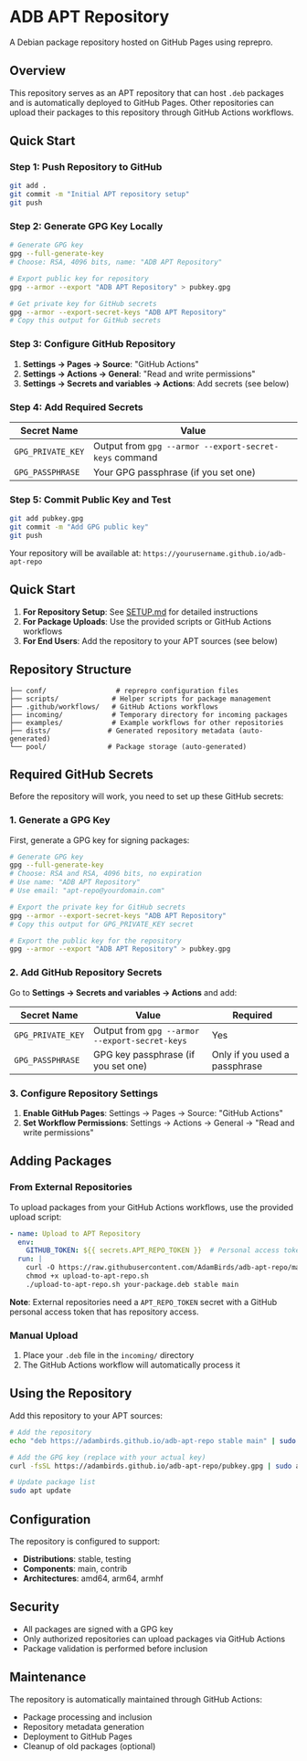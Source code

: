 # ADB APT Repository

A Debian package repository hosted on GitHub Pages using reprepro.

## Overview

This repository serves as an APT repository that can host `.deb` packages and is automatically deployed to GitHub Pages. Other repositories can upload their packages to this repository through GitHub Actions workflows.

## Quick Start

### Step 1: Push Repository to GitHub
```bash
git add .
git commit -m "Initial APT repository setup"
git push
```

### Step 2: Generate GPG Key Locally
```bash
# Generate GPG key
gpg --full-generate-key
# Choose: RSA, 4096 bits, name: "ADB APT Repository"

# Export public key for repository
gpg --armor --export "ADB APT Repository" > pubkey.gpg

# Get private key for GitHub secrets
gpg --armor --export-secret-keys "ADB APT Repository"
# Copy this output for GitHub secrets
```

### Step 3: Configure GitHub Repository
1. **Settings → Pages → Source**: "GitHub Actions"
2. **Settings → Actions → General**: "Read and write permissions"  
3. **Settings → Secrets and variables → Actions**: Add secrets (see below)

### Step 4: Add Required Secrets
| Secret Name | Value |
|-------------|--------|
| `GPG_PRIVATE_KEY` | Output from `gpg --armor --export-secret-keys` command |
| `GPG_PASSPHRASE` | Your GPG passphrase (if you set one) |

### Step 5: Commit Public Key and Test
```bash
git add pubkey.gpg
git commit -m "Add GPG public key"
git push
```

Your repository will be available at: `https://yourusername.github.io/adb-apt-repo`

## Quick Start

1. **For Repository Setup**: See [SETUP.md](SETUP.md) for detailed instructions
2. **For Package Uploads**: Use the provided scripts or GitHub Actions workflows
3. **For End Users**: Add the repository to your APT sources (see below)

## Repository Structure

```
├── conf/                 # reprepro configuration files
├── scripts/             # Helper scripts for package management
├── .github/workflows/   # GitHub Actions workflows
├── incoming/            # Temporary directory for incoming packages
├── examples/            # Example workflows for other repositories
├── dists/              # Generated repository metadata (auto-generated)
└── pool/               # Package storage (auto-generated)
```

## Required GitHub Secrets

Before the repository will work, you need to set up these GitHub secrets:

### 1. Generate a GPG Key

First, generate a GPG key for signing packages:

```bash
# Generate GPG key
gpg --full-generate-key
# Choose: RSA and RSA, 4096 bits, no expiration
# Use name: "ADB APT Repository"
# Use email: "apt-repo@yourdomain.com"

# Export the private key for GitHub secrets
gpg --armor --export-secret-keys "ADB APT Repository"
# Copy this output for GPG_PRIVATE_KEY secret

# Export the public key for the repository
gpg --armor --export "ADB APT Repository" > pubkey.gpg
```

### 2. Add GitHub Repository Secrets

Go to **Settings → Secrets and variables → Actions** and add:

| Secret Name | Value | Required |
|-------------|-------|----------|
| `GPG_PRIVATE_KEY` | Output from `gpg --armor --export-secret-keys` | Yes |
| `GPG_PASSPHRASE` | GPG key passphrase (if you set one) | Only if you used a passphrase |

### 3. Configure Repository Settings

1. **Enable GitHub Pages**: Settings → Pages → Source: "GitHub Actions"
2. **Set Workflow Permissions**: Settings → Actions → General → "Read and write permissions"

## Adding Packages

### From External Repositories

To upload packages from your GitHub Actions workflows, use the provided upload script:

```yaml
- name: Upload to APT Repository
  env:
    GITHUB_TOKEN: ${{ secrets.APT_REPO_TOKEN }}  # Personal access token
  run: |
    curl -O https://raw.githubusercontent.com/AdamBirds/adb-apt-repo/main/scripts/upload-to-apt-repo.sh
    chmod +x upload-to-apt-repo.sh
    ./upload-to-apt-repo.sh your-package.deb stable main
```

**Note**: External repositories need a `APT_REPO_TOKEN` secret with a GitHub personal access token that has repository access.

### Manual Upload

1. Place your `.deb` file in the `incoming/` directory
2. The GitHub Actions workflow will automatically process it

## Using the Repository

Add this repository to your APT sources:

```bash
# Add the repository
echo "deb https://adambirds.github.io/adb-apt-repo stable main" | sudo tee /etc/apt/sources.list.d/adb-apt-repo.list

# Add the GPG key (replace with your actual key)
curl -fsSL https://adambirds.github.io/adb-apt-repo/pubkey.gpg | sudo apt-key add -

# Update package list
sudo apt update
```

## Configuration

The repository is configured to support:
- **Distributions**: stable, testing
- **Components**: main, contrib
- **Architectures**: amd64, arm64, armhf

## Security

- All packages are signed with a GPG key
- Only authorized repositories can upload packages via GitHub Actions
- Package validation is performed before inclusion

## Maintenance

The repository is automatically maintained through GitHub Actions:
- Package processing and inclusion
- Repository metadata generation
- Deployment to GitHub Pages
- Cleanup of old packages (optional)
